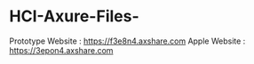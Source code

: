# HCI-Axure-Files-

Prototype Website : https://f3e8n4.axshare.com 
Apple Website     : https://3epon4.axshare.com
